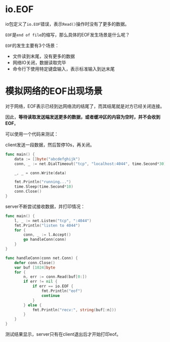 # io.EOF
io包定义了`io.EOF`错误，表示`Read()`操作时没有了更多的数据。

`EOF`是`end of file`的缩写，那么具体的EOF发生场景是什么呢？

`EOF`的发生主要有3个场景：

- 文件读到末尾，没有更多的数据
- 网络IO关闭，数据读取完毕
- 命令行下使用特定键盘输入，表示标准输入到达末尾

# 模拟网络的EOF出现场景
对于网络，EOF表示已经到达网络流的结尾了，而其结尾就是对方已经关闭连接。

因此，**等待读取发送端发送更多的数据，或者缓冲区的内容为空时，并不会收到EOF**。

可以使用一个代码来测试：

client发送一段数据，然后暂停10s，再关闭。
```go
func main() {
	data := []byte("abcdefghijk")
	conn, _ := net.DialTimeout("tcp", "localhost:4044", time.Second*30)

	_, _ = conn.Write(data)

	fmt.Println("running...")
	time.Sleep(time.Second*10)
	conn.Close()
}
```

server不断尝试接收数据，并打印情况：
```go
func main() {
	l, _ := net.Listen("tcp", ":4044")
	fmt.Println("listen to 4044")
	for {
		conn, _ := l.Accept()
		go handleConn(conn)
	}
}

func handleConn(conn net.Conn) {
	defer conn.Close()
	var buf [1024]byte
	for {
		n, err := conn.Read(buf[0:])
		if err != nil {
			if err == io.EOF {
				fmt.Println("eof")
				continue
			}
		} else {
			fmt.Println("recv:", string(buf[:n]))
		}
	}
}
```
测试结果显示，server只有在client退出后才开始打印eof。